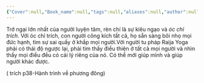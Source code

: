```yaml
---
{"Cover":null,"Book_name":null,"tags":null,"aliases":null,"author":null,"link":null,"dg-publish":true,"permalink":"/Book_ Reading 2024/Những câu nói hay trong sách/Óc chỉ trích/","dgPassFrontmatter":true,"noteIcon":"2","created":"2023-12-15T08:45:46.470+07:00","updated":"2023-12-21T17:56:41.195+07:00"}
---
```


Trở ngại lớn nhất của người luyện tâm, rèn chí là sự kiêu ngạo và *óc chỉ trích*. Với óc chỉ trích, con người công kích tất cả, họ sẵn sàng bôi nhọ mọi đức hạnh, tìm sự sai quấy ở khắp mọi  người.Với người tu pháp Raija Yoga phải có thái độ ngược lại, phải tìm thấy điều thiện ở tất cả mọi người và nhìn thấy mọi điều đều có cái lý riêng của nó. Có thể mới giúp mình và giúp người khác được.


( trích p38-Hành trình về phương đông)
